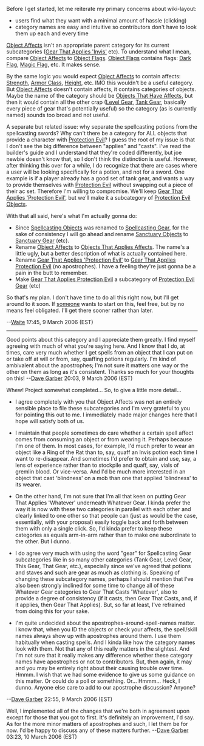 Before I get started, let me reiterate my primary concerns about
wiki-layout:

-   users find what they want with a minimal amount of hassle (clicking)
-   category names are easy and intuitive so contributors don't have to
    look them up each and every time

[Object Affects](:Category:Object_Affects "wikilink") isn't an
appropriate parent category for its current subcategories ([Gear That
Applies 'Invis'](:Category:Gear_That_Applies_'Invis' "wikilink") etc).
To understand what I mean, compare [Object
Affects](:Category:Object_Affects "wikilink") to [Object
Flags](:Category:Object_Flags "wikilink"). [Object
Flags](:Category:Object_Flags "wikilink") contains flags: [Dark
Flag](Dark_Flag "wikilink"), [Magic Flag](Magic_Flag "wikilink"), etc.
It makes sense.

By the same logic you would expect [Object
Affects](:Category:Object_Affects "wikilink") to contain affects:
[Strength](Strength "wikilink"), [Armor Class](Armor_Class "wikilink"),
[Height](Height "wikilink"), etc. IMO this wouldn't be a useful
category. But [Object Affects](:Category:Object_Affects "wikilink")
doesn't contain affects, it contains categories of objects. Maybe the
name of the category should be [Objects That Have
Affects](:Category:Objects_That_Have_Affects "wikilink"), but then it
would contain all the other crap ([Level
Gear](:Category:Level_Gear "wikilink"), [Tank
Gear](:Category:Tank_Gear "wikilink"), basically every piece of gear
that's potentially useful) so the category (as is currently named)
sounds too broad and not useful.

A separate but related issue: why separate the spellcasting potions from
the spellcasting swords? Why can't there be a category for ALL objects
that provide a character with [Protection
Evil](Protection_Evil "wikilink")? I guess the root of my issue is that
I don't see the big difference between "applies" and "casts". I've read
the builder's guide and I understand that they're coded differently, but
joe newbie doesn't know that, so I don't think the distinction is
useful. However, after thinking this over for a while, I do recognize
that there are cases where a user will be looking specifically for a
potion, and not for a sword. One example is if a player already has a
good set of tank gear, and wants a way to provide themselves with
[Protection Evil](Protection_Evil "wikilink") without swapping out a
piece of their ac set. Therefore I'm willing to compromise. We'll keep
[Gear That Applies 'Protection
Evil'](:Category:Gear_That_Applies_'Protection_Evil' "wikilink"), but
we'll make it a subcategory of [Protection Evil
Objects](:Category:Protection_Evil_Objects "wikilink").

With that all said, here's what I'm actually gonna do:

-   Since [Spellcasting
    Objects](:Category:Spellcasting_Objects "wikilink") was renamed to
    [Spellcasting Gear](:Category:Spellcasting_Gear "wikilink"), for the
    sake of consistency I will go ahead and rename [Sanctuary
    Objects](:Category:Sanctuary_Objects "wikilink") to [Sanctuary
    Gear](:Category:Sanctuary_Gear "wikilink") (etc).
-   Rename [Object Affects](:Category:Object_Affects "wikilink") to
    [Objects That Applies
    Affects](:Category:Objects_That_Applies_Affects "wikilink"). The
    name's a little ugly, but a better description of what is actually
    contained here.
-   Rename [Gear That Applies 'Protection
    Evil'](:Category:Gear_That_Applies_'Protection_Evil' "wikilink") to
    [Gear That Applies Protection
    Evil](:Category:Gear_That_Applies_Protection_Evil "wikilink") (no
    apostrophes). I have a feeling they're just gonna be a pain in the
    butt to remember.
-   Make [Gear That Applies Protection
    Evil](:Category:Gear_That_Applies_Protection_Evil "wikilink") a
    subcategory of [Protection Evil
    Gear](:Category:Protection_Evil_Gear "wikilink") (etc)

So that's my plan. I don't have time to do all this right now, but I'll
get around to it soon. If [someone](User:DaveGarber1975 "wikilink")
wants to start on this, feel free, but by no means feel obligated. I'll
get there sooner rather than later.

</rant>

--[Waite](User:Waite "wikilink") 17:45, 9 March 2006 (EST)

------------------------------------------------------------------------

Good points about this category and I appreciate them greatly. I find
myself agreeing with much of what you're saying here. And I know that I
do, at times, care very much whether I get spells from an object that I
can put on or take off at will or from, say, quaffing potions regularly.
I'm kind of ambivalent about the apostrophes; I'm not sure it matters
one way or the other on them as long as it's consistent. Thanks so much
for your thoughts on this! --[Dave
Garber](User:DaveGarber1975 "wikilink") 20:03, 9 March 2006 (EST)

Whew! Project somewhat completed... So, to give a little more detail...

-   I agree completely with you that Object Affects was not an entirely
    sensible place to file these subcategories and I'm very grateful to
    you for pointing this out to me. I immediately made major changes
    here that I hope will satisfy both of us.

<!-- -->

-   I maintain that people sometimes do care whether a certain spell
    affect comes from consuming an object or from wearing it. Perhaps
    because I'm one of them. In most cases, for example, I'd much prefer
    to wear an object like a Ring of the Rat than to, say, quaff an
    Invis potion each time I want to re-disappear. And sometimes I'd
    prefer to obtain and use, say, a lens of experience rather than to
    stockpile and quaff, say, vials of gremlin blood. Or vice-versa. And
    I'd be much more interested in an object that cast 'blindness' on a
    mob than one that applied 'blindness' to its wearer.

<!-- -->

-   On the other hand, I'm not sure that I'm all that keen on putting
    Gear That Applies 'Whatever' underneath Whatever Gear. I kinda
    prefer the way it is now with these two categories in parallel with
    each other and clearly linked to one other so that people can (just
    as would be the case, essentially, with your proposal) easily toggle
    back and forth between them with only a single click. So, I'd kinda
    prefer to keep these categories as equals arm-in-arm rather than to
    make one subordinate to the other. But I dunno.

<!-- -->

-   I do agree very much with using the word "gear" for Spellcasting
    Gear subcategories like in so many other categories (Tank Gear,
    Level Gear, This Gear, That Gear, etc.), especially since we've
    agreed that potions and staves and such are gear as much as clothing
    is. Speaking of changing these subcategory names, perhaps I should
    mention that I've also been strongly inclined for some time to
    change all of these Whatever Gear categories to Gear That Casts
    'Whatever', also to provide a degree of consistency (if it casts,
    then Gear That Casts, and, if it applies, then Gear That Applies).
    But, so far at least, I've refrained from doing this for your sake.

<!-- -->

-   I'm quite undecided about the apostrophes-around-spell-names matter.
    I know that, when you ID the objects or check your affects, the
    spell/skill names always show up with apostrophes around them. I use
    them habitually when casting spells. And I kinda like how the
    category names look with them. Not that any of this really matters
    in the slightest. And I'm not sure that it really makes any
    difference whether these category names have apostrophes or not to
    contributors. But, then again, it may and you may be entirely right
    about their causing trouble over time. Hmmm. I wish that we had some
    evidence to give us some guidance on this matter. Or could do a poll
    or something. Or... Hmmm... Heck, I dunno. Anyone else care to add
    to our apostrophe discussion? Anyone?

--[Dave Garber](User:DaveGarber1975 "wikilink") 22:55, 9 March 2006
(EST)

Well, I implemented all of the changes that we're both in agreement upon
except for those that you got to first. It's definitely an improvement,
I'd say. As for the more minor matters of apostrophes and such, I let
them be for now. I'd be happy to discuss any of these matters further.
--[Dave Garber](User:DaveGarber1975 "wikilink") 03:23, 10 March 2006
(EST)
